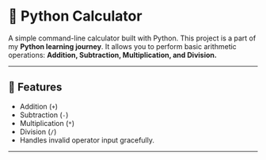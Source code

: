 # 🧮 Python Calculator

A simple command-line calculator built with Python. 
This project is a part of my **Python learning journey**.
It allows you to perform basic arithmetic operations: **Addition, Subtraction, Multiplication, and Division.**

---

## 🚀 Features
- Addition (`+`)
- Subtraction (`-`)
- Multiplication (`*`)
- Division (`/`)
- Handles invalid operator input gracefully.

---
